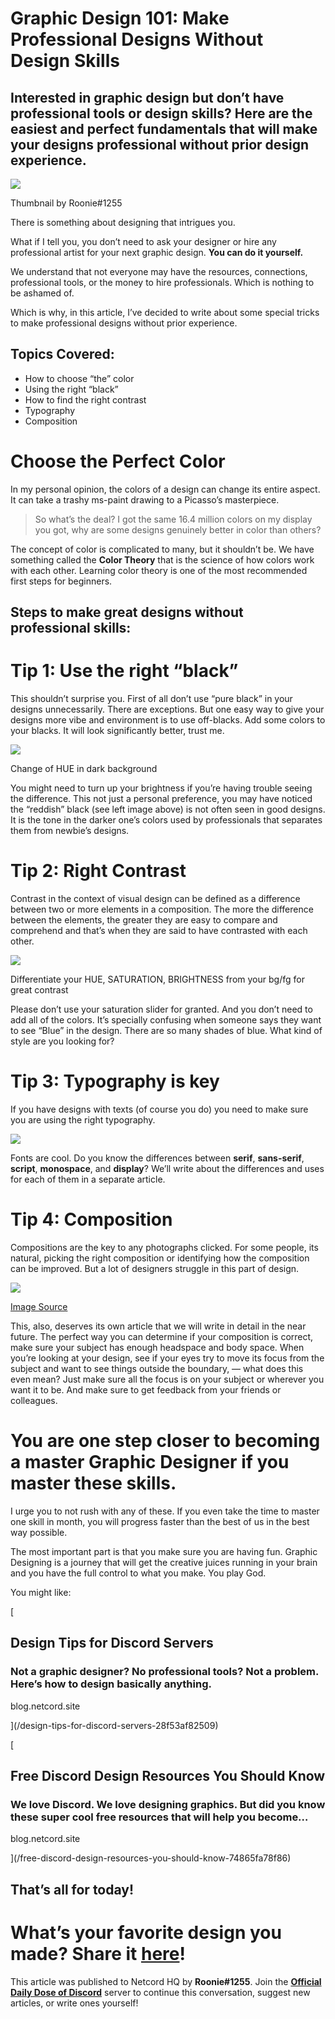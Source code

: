 Graphic Design 101: Make Professional Designs Without Design Skills
===================================================================

Interested in graphic design but don’t have professional tools or design skills? Here are the easiest and perfect fundamentals that will make your designs professional without prior design experience.
--------------------------------------------------------------------------------------------------------------------------------------------------------------------------------------------------------

![](https://miro.medium.com/max/1400/1*i8KP6AHUzChD8UC2izqZHQ.png)

Thumbnail by Roonie#1255

There is something about designing that intrigues you.

What if I tell you, you don’t need to ask your designer or hire any professional artist for your next graphic design. **You can do it yourself.**

We understand that not everyone may have the resources, connections, professional tools, or the money to hire professionals. Which is nothing to be ashamed of.

Which is why, in this article, I’ve decided to write about some special tricks to make professional designs without prior experience.

Topics Covered:
---------------

*   How to choose “the” color
*   Using the right “black”
*   How to find the right contrast
*   Typography
*   Composition

Choose the Perfect Color
========================

In my personal opinion, the colors of a design can change its entire aspect. It can take a trashy ms-paint drawing to a Picasso’s masterpiece.

> So what’s the deal? I got the same 16.4 million colors on my display you got, why are some designs genuinely better in color than others?

The concept of color is complicated to many, but it shouldn’t be. We have something called the **Color Theory** that is the science of how colors work with each other. Learning color theory is one of the most recommended first steps for beginners.

Steps to make great designs without professional skills:
--------------------------------------------------------

Tip 1: Use the right “black”
============================

This shouldn’t surprise you. First of all don’t use “pure black” in your designs unnecessarily. There are exceptions. But one easy way to give your designs more vibe and environment is to use off-blacks. Add some colors to your blacks. It will look significantly better, trust me.

![](https://miro.medium.com/max/1400/1*sknzTkbjOzQmT_MH9lCTww.png)

Change of HUE in dark background

You might need to turn up your brightness if you’re having trouble seeing the difference. This not just a personal preference, you may have noticed the “reddish” black (see left image above) is not often seen in good designs. It is the tone in the darker one’s colors used by professionals that separates them from newbie’s designs.

Tip 2: Right Contrast
=====================

Contrast in the context of visual design can be defined as a difference between two or more elements in a composition. The more the difference between the elements, the greater they are easy to compare and comprehend and that’s when they are said to have contrasted with each other.

![](https://miro.medium.com/max/1400/1*r0QeLApaT6SQjL4gcu9Xgg.png)

Differentiate your HUE, SATURATION, BRIGHTNESS from your bg/fg for great contrast

Please don’t use your saturation slider for granted. And you don’t need to add all of the colors. It’s specially confusing when someone says they want to see “Blue” in the design. There are so many shades of blue. What kind of style are you looking for?

Tip 3: Typography is key
========================

If you have designs with texts (of course you do) you need to make sure you are using the right typography.

![](https://miro.medium.com/max/1400/0*xe4YWMmVZmNeHVim.jpg)

Fonts are cool. Do you know the differences between **serif**, **sans-serif**, **script**, **monospace**, and **display**? We’ll write about the differences and uses for each of them in a separate article.

Tip 4: Composition
==================

Compositions are the key to any photographs clicked. For some people, its natural, picking the right composition or identifying how the composition can be improved. But a lot of designers struggle in this part of design.

![](https://miro.medium.com/max/1400/0*BKVZSIXk7DJCqvt0.jpg)

[Image Source](https://iceland-photo-tours.com/articles/photography-techniques/ultimate-guide-to-composition-in-photography)

This, also, deserves its own article that we will write in detail in the near future. The perfect way you can determine if your composition is correct, make sure your subject has enough headspace and body space. When you’re looking at your design, see if your eyes try to move its focus from the subject and want to see things outside the boundary, — what does this even mean? Just make sure all the focus is on your subject or wherever you want it to be. And make sure to get feedback from your friends or colleagues.

You are one step closer to becoming a master Graphic Designer if you master these skills.
=========================================================================================

I urge you to not rush with any of these. If you even take the time to master one skill in month, you will progress faster than the best of us in the best way possible.

The most important part is that you make sure you are having fun. Graphic Designing is a journey that will get the creative juices running in your brain and you have the full control to what you make. You play God.

You might like:

[

Design Tips for Discord Servers
-------------------------------

### Not a graphic designer? No professional tools? Not a problem. Here’s how to design basically anything.

blog.netcord.site



](/design-tips-for-discord-servers-28f53af82509)

[

Free Discord Design Resources You Should Know
---------------------------------------------

### We love Discord. We love designing graphics. But did you know these super cool free resources that will help you become…

blog.netcord.site



](/free-discord-design-resources-you-should-know-74865fa78f86)

That’s all for today!
---------------------

What’s your favorite design you made? Share it [here](https://discord.gg/2uS39xhH)!
===================================================================================

This article was published to Netcord HQ by **Roonie#1255**. Join the [**Official Daily Dose of Discord**](https://discord.gg/JjfYGRJ2NN) server to continue this conversation, suggest new articles, or write ones yourself!
